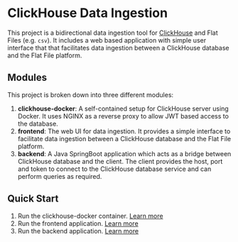 # ClickHouse Data Ingestion

This project is a bidirectional data ingestion tool for [ClickHouse](https://clickhouse.com/) and Flat Files (e.g. `csv`).
It includes a web based application with simple user interface that that facilitates data ingestion between a ClickHouse database and the Flat File platform.

## Modules

This project is broken down into three different modules:

1. **clickhouse-docker**: A self-contained setup for ClickHouse server using Docker. It uses NGINX as a reverse proxy to allow JWT based access to the database. 
2. **frontend**: The web UI for data ingestion. It provides a simple interface to facilitate data ingestion between a ClickHouse database and the Flat File platform.
3. **backend**: A Java SpringBoot application which acts as a bridge between ClickHouse database and the client. The client provides the host, port and token to connect to the ClickHouse database service and can perform queries as required.


## Quick Start

1. Run the clickhouse-docker container. [Learn more](clickhouse-docker/README.md)
2. Run the frontend application. [Learn more](frontend/README.md)
3. Run the backend application. [Learn more](backend/README.md)

